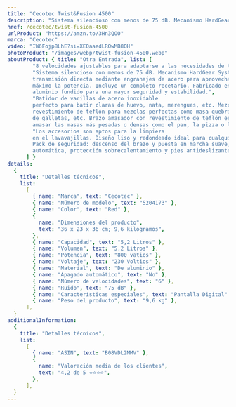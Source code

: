 ```yaml
---
title: "Cecotec Twist&Fusion 4500"
description: "Sistema silencioso con menos de 75 dB. Mecanismo HardGear System de transmisión directa mediante engranajes de acero para aprovechar al máximo la potencia. Incluye un completo recetario. Fabricado en aluminio fundido para una mayor seguridad y estabilidad.Valoración media de los clientes 4,2 ⭐️⭐️⭐️⭐️⭐"
href: /cecotec/twist-fusion-4500
urlProduct: "https://amzn.to/3Hn3QOO"
marca: "Cecotec"
video: "IW6Fojp8LhE?si=XEQaaedLROwMB8OH"
photoProduct: "/images/webp/twist-fusion-4500.webp"
aboutProduct: { title: "Otra Entrada", list: [
        "8 velocidades ajustables para adaptarse a las necesidades de todas las recetas. Ideal para 6 funciones: amasar, batir, montar, emulsionar, mezclar y remover. Manejo intuitivo gracias a su selector giratorio digital con pantalla LED, temporizador e indicador de tiempo y velocidad.",
        "Sistema silencioso con menos de 75 dB. Mecanismo HardGear System de
        transmisión directa mediante engranajes de acero para aprovechar al
        máximo la potencia. Incluye un completo recetario. Fabricado en
        aluminio fundido para una mayor seguridad y estabilidad.",
        "Batidor de varillas de acero inoxidable
        perfecto para batir claras de huevo, nata, merengues, etc. Mezclador con
        revestimiento de teflón para mezclas perfectas como masa quebrada, masa
        de galletas, etc. Brazo amasador con revestimiento de teflón especial para
        amasar las masas más pesadas o densas como el pan, la pizza o la pasta.",
        "Los accesorios son aptos para la limpieza
        en el lavavajillas. Diseño liso y redondeado ideal para cualquier cocina.
        Pack de seguridad: descenso del brazo y puesta en marcha suave, parada
        automática, protección sobrecalentamiento y pies antideslizantes.",
      ] }
details:
  {
    title: "Detalles técnicos",
    list:
      [
        { name: "Marca", text: "Cecotec" },
        { name: "Número de modelo", text: "5204173" },
        { name: "Color", text: "Red" },
        {
          name: "Dimensiones del producto",
          text: "36 x 23 x 36 cm; 9,6 kilogramos",
        },
        { name: "Capacidad", text: "5,2 Litros" },
        { name: "Volumen", text: "5,2 Litros" },
        { name: "Potencia", text: "800 vatios" },
        { name: "Voltaje", text: "230 Voltios" },
        { name: "Material", text: "De aluminio" },
        { name: "Apagado automático", text: "No" },
        { name: "Número de velocidades", text: "6" },
        { name: "Ruido", text: "75 dB" },
        { name: "Características especiales", text: "Pantalla Digital" },
        { name: "Peso del producto", text: "9,6 kg" },
      ],
  }
additionalInformation:
  {
    title: "Detalles técnicos",
    list:
      [
        { name: "ASIN", text: "B08VDL2MMV" },
        {
          name: "Valoración media de los clientes",
          text: "4,2 de 5 ⭐️⭐️⭐️⭐️",
        },
      ],
  }
---
```

